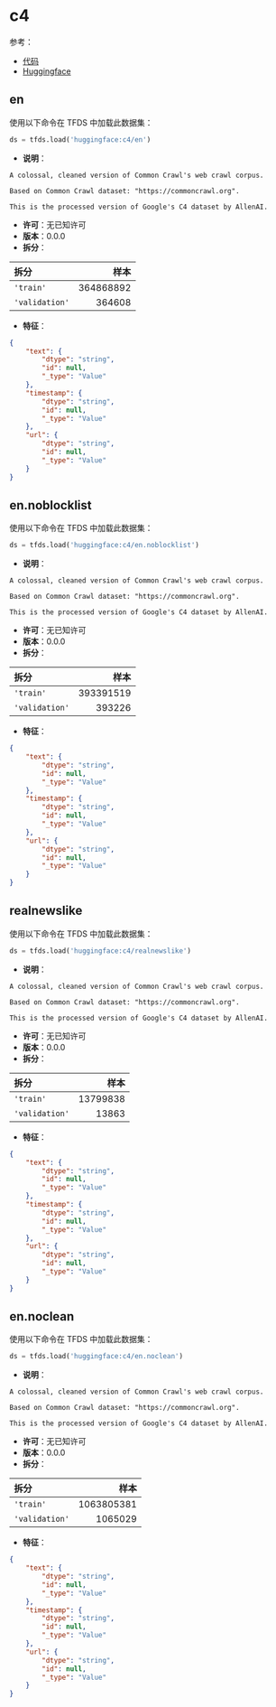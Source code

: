 # c4

参考：

- [代码](https://github.com/huggingface/datasets/blob/master/datasets/c4)
- [Huggingface](https://huggingface.co/datasets/c4)

## en

使用以下命令在 TFDS 中加载此数据集：

```python
ds = tfds.load('huggingface:c4/en')
```

- **说明**：

```
A colossal, cleaned version of Common Crawl's web crawl corpus.

Based on Common Crawl dataset: "https://commoncrawl.org".

This is the processed version of Google's C4 dataset by AllenAI.
```

- **许可**：无已知许可
- **版本**：0.0.0
- **拆分**：

拆分 | 样本
:-- | --:
`'train'` | 364868892
`'validation'` | 364608

- **特征**：

```json
{
    "text": {
        "dtype": "string",
        "id": null,
        "_type": "Value"
    },
    "timestamp": {
        "dtype": "string",
        "id": null,
        "_type": "Value"
    },
    "url": {
        "dtype": "string",
        "id": null,
        "_type": "Value"
    }
}
```

## en.noblocklist

使用以下命令在 TFDS 中加载此数据集：

```python
ds = tfds.load('huggingface:c4/en.noblocklist')
```

- **说明**：

```
A colossal, cleaned version of Common Crawl's web crawl corpus.

Based on Common Crawl dataset: "https://commoncrawl.org".

This is the processed version of Google's C4 dataset by AllenAI.
```

- **许可**：无已知许可
- **版本**：0.0.0
- **拆分**：

拆分 | 样本
:-- | --:
`'train'` | 393391519
`'validation'` | 393226

- **特征**：

```json
{
    "text": {
        "dtype": "string",
        "id": null,
        "_type": "Value"
    },
    "timestamp": {
        "dtype": "string",
        "id": null,
        "_type": "Value"
    },
    "url": {
        "dtype": "string",
        "id": null,
        "_type": "Value"
    }
}
```

## realnewslike

使用以下命令在 TFDS 中加载此数据集：

```python
ds = tfds.load('huggingface:c4/realnewslike')
```

- **说明**：

```
A colossal, cleaned version of Common Crawl's web crawl corpus.

Based on Common Crawl dataset: "https://commoncrawl.org".

This is the processed version of Google's C4 dataset by AllenAI.
```

- **许可**：无已知许可
- **版本**：0.0.0
- **拆分**：

拆分 | 样本
:-- | --:
`'train'` | 13799838
`'validation'` | 13863

- **特征**：

```json
{
    "text": {
        "dtype": "string",
        "id": null,
        "_type": "Value"
    },
    "timestamp": {
        "dtype": "string",
        "id": null,
        "_type": "Value"
    },
    "url": {
        "dtype": "string",
        "id": null,
        "_type": "Value"
    }
}
```

## en.noclean

使用以下命令在 TFDS 中加载此数据集：

```python
ds = tfds.load('huggingface:c4/en.noclean')
```

- **说明**：

```
A colossal, cleaned version of Common Crawl's web crawl corpus.

Based on Common Crawl dataset: "https://commoncrawl.org".

This is the processed version of Google's C4 dataset by AllenAI.
```

- **许可**：无已知许可
- **版本**：0.0.0
- **拆分**：

拆分 | 样本
:-- | --:
`'train'` | 1063805381
`'validation'` | 1065029

- **特征**：

```json
{
    "text": {
        "dtype": "string",
        "id": null,
        "_type": "Value"
    },
    "timestamp": {
        "dtype": "string",
        "id": null,
        "_type": "Value"
    },
    "url": {
        "dtype": "string",
        "id": null,
        "_type": "Value"
    }
}
```
